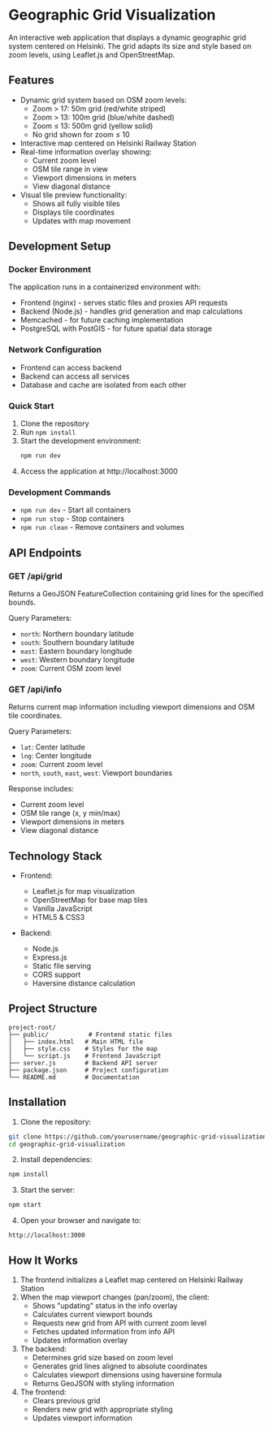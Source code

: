 # Geographic Grid Visualization

An interactive web application that displays a dynamic geographic grid system centered on Helsinki. The grid adapts its size and style based on zoom levels, using Leaflet.js and OpenStreetMap.

## Features

- Dynamic grid system based on OSM zoom levels:
  * Zoom > 17: 50m grid (red/white striped)
  * Zoom > 13: 100m grid (blue/white dashed)
  * Zoom ≤ 13: 500m grid (yellow solid)
  * No grid shown for zoom ≤ 10
- Interactive map centered on Helsinki Railway Station
- Real-time information overlay showing:
  * Current zoom level
  * OSM tile range in view
  * Viewport dimensions in meters
  * View diagonal distance
- Visual tile preview functionality:
  * Shows all fully visible tiles
  * Displays tile coordinates
  * Updates with map movement

## Development Setup

### Docker Environment

The application runs in a containerized environment with:
- Frontend (nginx) - serves static files and proxies API requests
- Backend (Node.js) - handles grid generation and map calculations
- Memcached - for future caching implementation
- PostgreSQL with PostGIS - for future spatial data storage

### Network Configuration
- Frontend can access backend
- Backend can access all services
- Database and cache are isolated from each other

### Quick Start

1. Clone the repository
2. Run `npm install`
3. Start the development environment:
   ```bash
   npm run dev
   ```
4. Access the application at http://localhost:3000

### Development Commands
- `npm run dev` - Start all containers
- `npm run stop` - Stop containers
- `npm run clean` - Remove containers and volumes

## API Endpoints

### GET /api/grid

Returns a GeoJSON FeatureCollection containing grid lines for the specified bounds.

Query Parameters:
- `north`: Northern boundary latitude
- `south`: Southern boundary latitude
- `east`: Eastern boundary longitude
- `west`: Western boundary longitude
- `zoom`: Current OSM zoom level

### GET /api/info

Returns current map information including viewport dimensions and OSM tile coordinates.

Query Parameters:
- `lat`: Center latitude
- `lng`: Center longitude
- `zoom`: Current zoom level
- `north`, `south`, `east`, `west`: Viewport boundaries

Response includes:
- Current zoom level
- OSM tile range (x, y min/max)
- Viewport dimensions in meters
- View diagonal distance

## Technology Stack

- Frontend:
  - Leaflet.js for map visualization
  - OpenStreetMap for base map tiles
  - Vanilla JavaScript
  - HTML5 & CSS3

- Backend:
  - Node.js
  - Express.js
  - Static file serving
  - CORS support
  - Haversine distance calculation

## Project Structure

```
project-root/
├── public/           # Frontend static files
│   ├── index.html   # Main HTML file
│   ├── style.css    # Styles for the map
│   └── script.js    # Frontend JavaScript
├── server.js        # Backend API server
├── package.json     # Project configuration
└── README.md        # Documentation
```

## Installation

1. Clone the repository:
```bash
git clone https://github.com/yourusername/geographic-grid-visualization.git
cd geographic-grid-visualization
```

2. Install dependencies:
```bash
npm install
```

3. Start the server:
```bash
npm start
```

4. Open your browser and navigate to:
```
http://localhost:3000
```

## How It Works

1. The frontend initializes a Leaflet map centered on Helsinki Railway Station
2. When the map viewport changes (pan/zoom), the client:
   - Shows "updating" status in the info overlay
   - Calculates current viewport bounds
   - Requests new grid from API with current zoom level
   - Fetches updated information from info API
   - Updates information overlay
3. The backend:
   - Determines grid size based on zoom level
   - Generates grid lines aligned to absolute coordinates
   - Calculates viewport dimensions using haversine formula
   - Returns GeoJSON with styling information
4. The frontend:
   - Clears previous grid
   - Renders new grid with appropriate styling
   - Updates viewport information
